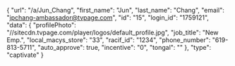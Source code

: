 {
    "url": "\/a\/Jun_Chang",
    "first_name": "Jun",
    "last_name": "Chang",
    "email": "jpchang-ambassador@tvpage.com",
    "id": "15",
    "login_id": "1759121",
    "data": {
        "profilePhoto": "\/\/sitecdn.tvpage.com\/player\/logos\/default_profile.jpg",
        "job_title": "New Emp.",
        "local_macys_store": "33",
        "racif_id": "1234",
        "phone_number": "619-813-5711",
        "auto_approve": true,
        "incentive": "0",
        "tongal": ""
    },
    "type": "captivate"
}
